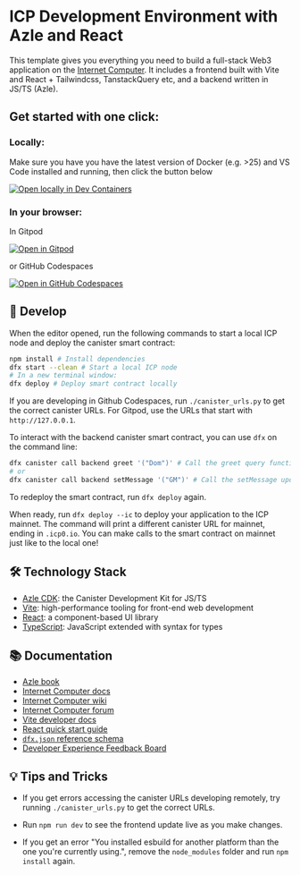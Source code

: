 # ICP Development Environment with Azle and React

This template gives you everything you need to build a full-stack Web3 application on the [Internet Computer](https://internetcomputer.org/).
It includes a frontend built with Vite and React + Tailwindcss, TanstackQuery etc, and a backend written in JS/TS (Azle).

## Get started with one click:

### Locally:

Make sure you have you have the latest version of Docker (e.g. >25) and VS Code installed and running, then click the button below

[![Open locally in Dev Containers](https://img.shields.io/static/v1?label=Dev%20Containers&message=Open&color=blue&logo=visualstudiocode)](https://vscode.dev/redirect?url=vscode://ms-vscode-remote.remote-containers/cloneInVolume?url=https://github.com/fxgst/azle-react)

### In your browser:

In Gitpod

[![Open in Gitpod](https://gitpod.io/button/open-in-gitpod.svg)](https://gitpod.io/#https://github.com/fxgst/azle-react/)

or GitHub Codespaces

[![Open in GitHub Codespaces](https://github.com/codespaces/badge.svg)](https://codespaces.new/fxgst/azle-react/?quickstart=1)

## 🚀 Develop

When the editor opened, run the following commands to start a local ICP node and deploy the canister smart contract:

```bash
npm install # Install dependencies
dfx start --clean # Start a local ICP node
# In a new terminal window:
dfx deploy # Deploy smart contract locally
```

If you are developing in Github Codespaces, run `./canister_urls.py` to get the correct canister URLs.
For Gitpod, use the URLs that start with `http://127.0.0.1`.

To interact with the backend canister smart contract, you can use `dfx` on the command line:

```bash
dfx canister call backend greet '("Dom")' # Call the greet query function with the argument "Dom"
# or
dfx canister call backend setMessage '("GM")' # Call the setMessage update function
```

To redeploy the smart contract, run `dfx deploy` again.

When ready, run `dfx deploy --ic` to deploy your application to the ICP mainnet.
The command will print a different canister URL for mainnet, ending in `.icp0.io`.
You can make calls to the smart contract on mainnet just like to the local one!

## 🛠️ Technology Stack

- [Azle CDK](https://demergent-labs.github.io/azle/): the Canister Development Kit for JS/TS
- [Vite](https://vitejs.dev/): high-performance tooling for front-end web development
- [React](https://reactjs.org/): a component-based UI library
- [TypeScript](https://www.typescriptlang.org/): JavaScript extended with syntax for types

## 📚 Documentation

- [Azle book](https://demergent-labs.github.io/azle/the_azle_book.html)
- [Internet Computer docs](https://internetcomputer.org/docs/current/developer-docs/ic-overview)
- [Internet Computer wiki](https://wiki.internetcomputer.org/)
- [Internet Computer forum](https://forum.dfinity.org/)
- [Vite developer docs](https://vitejs.dev/guide/)
- [React quick start guide](https://react.dev/learn)
- [`dfx.json` reference schema](https://internetcomputer.org/docs/current/references/dfx-json-reference/)
- [Developer Experience Feedback Board](https://dx.internetcomputer.org/)

## 💡 Tips and Tricks

- If you get errors accessing the canister URLs developing remotely, try running `./canister_urls.py` to get the correct URLs.

- Run `npm run dev` to see the frontend update live as you make changes.

- If you get an error "You installed esbuild for another platform than the one you're currently using.", remove the `node_modules` folder and run `npm install` again.
